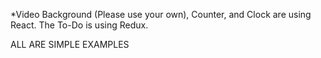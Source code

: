 *Video Background (Please use your own), 
Counter, and Clock are using React. The To-Do is using Redux.

ALL ARE SIMPLE EXAMPLES
